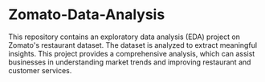 # Zomato-Data-Analysis
This repository contains an exploratory data analysis (EDA) project on Zomato's restaurant dataset. The dataset is analyzed to extract meaningful insights. This project provides a comprehensive analysis, which can assist businesses in understanding market trends and improving restaurant and customer services.

